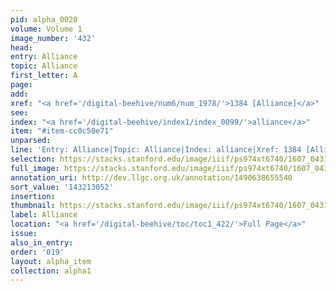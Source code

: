 ```yaml
---
pid: alpha_0020
volume: Volume 1
image_number: '432'
head:
entry: Alliance
topic: Alliance
first_letter: A
page:
add:
xref: "<a href='/digital-beehive/num6/num_1978/'>1384 [Alliance]</a>"
see:
index: "<a href='/digital-beehive/index1/index_0099/'>alliance</a>"
item: "#item-cc0c50e71"
unparsed:
line: 'Entry: Alliance|Topic: Alliance|Index: alliance|Xref: 1384 [Alliance]|#item-cc0c50e71'
selection: https://stacks.stanford.edu/image/iiif/ps974xt6740/1607_0431/785,3052,3007,505/full/0/default.jpg
full_image: https://stacks.stanford.edu/image/iiif/ps974xt6740/1607_0431/full/full/0/default.jpg
annotation_uri: http://dev.llgc.org.uk/annotation/1490638655540
sort_value: '143213052'
insertion:
thumbnail: https://stacks.stanford.edu/image/iiif/ps974xt6740/1607_0431/785,3052,600,180/250,/0/default.jpg
label: Alliance
location: "<a href='/digital-beehive/toc/toc1_422/'>Full Page</a>"
issue:
also_in_entry:
order: '019'
layout: alpha_item
collection: alpha1
---
```

